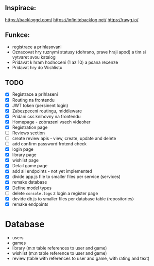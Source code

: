 ## Inspirace:

https://backloggd.com/
https://infinitebacklog.net/
https://rawg.io/

## Funkce:

- registrace a prihlasovani
- Oznacovat hry ruznymi statusy (dohrano, prave hraji apod) a tim si vytvaret svou katalog
- Pridavat k hram hodnoceni (1 az 10) a psana recenze
- Pridavat hry do Wishlistu

## TODO

- [x] Registrace a prihlaseni
- [x] Routing na frontendu
- [x] JWT token (persinent login)
- [x] Zabezpeceni routingu, middleware
- [x] Pridani css knihovny na frontendu
- [x] Homepage - zobrazeni vsech videoher
- [x] Registration page
- [ ] Reviews section
- [ ] create review apis - view, create, update and delete
- [ ] add confirm password frotend check
- [x] login page
- [x] library page
- [x] wishlist page
- [x] Detail game page
- [x] add all endpoints - not yet implemented
- [x] divide app.js file to smaller files per service (services)
- [x] remake database
- [x] Define model types
- [ ] delete `console.logs` z login a register page
- [x] devide db.js to smaller files per database table (repositories)
- [x] remake endpoints

# Database

- users
- games
- library (m:n table references to user and game)
- wishlist (m:n table reference to user and game)
- review (table with references to user and game, with rating and text)
